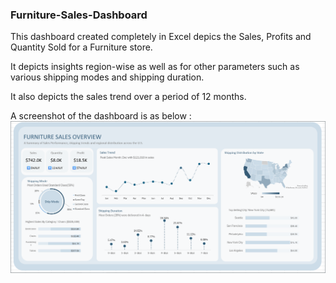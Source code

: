 ### Furniture-Sales-Dashboard
<html>
  <body>
    <p>
      This dashboard created completely in Excel depics the Sales, Profits and Quantity Sold for a Furniture store. </p>
      <p>It depicts insights region-wise as well as for other parameters such as various shipping modes and shipping duration. </p>
      <p>It also depicts the sales trend over a period of 12 months.</p>       
    A screenshot of the dashboard is as below :
    <img src="Furniture_Sales.png">
  </body>
</html>
